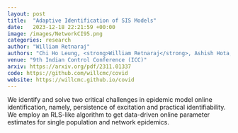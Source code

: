 ```yaml
---
layout: post
title:  "Adaptive Identification of SIS Models"
date:   2023-12-18 22:21:59 +00:00
image: /images/NetworkCI95.png
categories: research
author: "William Retnaraj"
authors: "Chi Ho Leung, <strong>William Retnaraj</strong>, Ashish Hota, Philip Paré"
venue: "9th Indian Control Conference (ICC)"
arxiv: https://arxiv.org/pdf/2311.01337
code: https://github.com/willcmc/covid
website: https://willcmc.github.io/covid
---
```

We identify and solve two critical challenges in epidemic model online identification, namely, persistence of excitation and practical identifiability. We employ an RLS-like algorithm to get data-driven online parameter estimates for single population and network epidemics.
